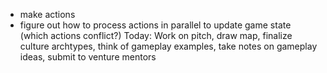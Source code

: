 - make actions
- figure out how to process actions in parallel to update game state (which actions conflict?)
Today: Work on pitch, draw map, finalize culture archtypes, think of gameplay examples, take notes on gameplay ideas, submit to venture mentors
